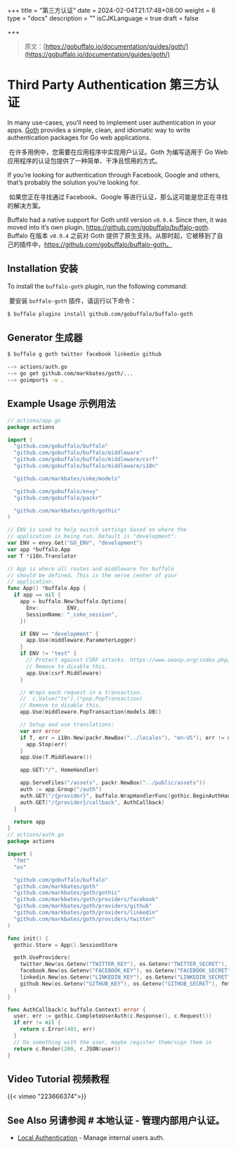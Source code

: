 +++
title = "第三方认证"
date = 2024-02-04T21:17:48+08:00
weight = 8
type = "docs"
description = ""
isCJKLanguage = true
draft = false

+++

> 原文：[https://gobuffalo.io/documentation/guides/goth/](https://gobuffalo.io/documentation/guides/goth/)

# Third Party Authentication 第三方认证 

In many use-cases, you’ll need to implement user authentication in your apps. [Goth](https://github.com/markbates/goth) provides a simple, clean, and idiomatic way to write authentication packages for Go web applications.

​	在许多用例中，您需要在应用程序中实现用户认证。Goth 为编写适用于 Go Web 应用程序的认证包提供了一种简单、干净且惯用的方式。

If you’re looking for authentication through Facebook, Google and others, that’s probably the solution you’re looking for.

​	如果您正在寻找通过 Facebook、Google 等进行认证，那么这可能是您正在寻找的解决方案。

Buffalo had a native support for Goth until version `v0.9.4`. Since then, it was moved into it’s own plugin, https://github.com/gobuffalo/buffalo-goth.
Buffalo 在版本 `v0.9.4` 之前对 Goth 提供了原生支持。从那时起，它被移到了自己的插件中，https://github.com/gobuffalo/buffalo-goth。

## Installation 安装 

To install the `buffalo-goth` plugin, run the following command:

​	要安装 `buffalo-goth` 插件，请运行以下命令：

```bash
$ buffalo plugins install github.com/gobuffalo/buffalo-goth
```

## Generator 生成器 

```bash
$ buffalo g goth twitter facebook linkedin github

--> actions/auth.go
--> go get github.com/markbates/goth/...
--> goimports -w .
```

## Example Usage 示例用法 

```go
// actions/app.go
package actions

import (
  "github.com/gobuffalo/buffalo"
  "github.com/gobuffalo/buffalo/middleware"
  "github.com/gobuffalo/buffalo/middleware/csrf"
  "github.com/gobuffalo/buffalo/middleware/i18n"

  "github.com/markbates/coke/models"

  "github.com/gobuffalo/envy"
  "github.com/gobuffalo/packr"

  "github.com/markbates/goth/gothic"
)

// ENV is used to help switch settings based on where the
// application is being run. Default is "development".
var ENV = envy.Get("GO_ENV", "development")
var app *buffalo.App
var T *i18n.Translator

// App is where all routes and middleware for buffalo
// should be defined. This is the nerve center of your
// application.
func App() *buffalo.App {
  if app == nil {
    app = buffalo.New(buffalo.Options{
      Env:         ENV,
      SessionName: "_coke_session",
    })

    if ENV == "development" {
      app.Use(middleware.ParameterLogger)
    }
    if ENV != "test" {
      // Protect against CSRF attacks. https://www.owasp.org/index.php/Cross-Site_Request_Forgery_(CSRF)
      // Remove to disable this.
      app.Use(csrf.Middleware)
    }

    // Wraps each request in a transaction.
    //  c.Value("tx").(*pop.PopTransaction)
    // Remove to disable this.
    app.Use(middleware.PopTransaction(models.DB))

    // Setup and use translations:
    var err error
    if T, err = i18n.New(packr.NewBox("../locales"), "en-US"); err != nil {
      app.Stop(err)
    }
    app.Use(T.Middleware())

    app.GET("/", HomeHandler)

    app.ServeFiles("/assets", packr.NewBox("../public/assets"))
    auth := app.Group("/auth")
    auth.GET("/{provider}", buffalo.WrapHandlerFunc(gothic.BeginAuthHandler))
    auth.GET("/{provider}/callback", AuthCallback)
  }

  return app
}
// actions/auth.go
package actions

import (
  "fmt"
  "os"

  "github.com/gobuffalo/buffalo"
  "github.com/markbates/goth"
  "github.com/markbates/goth/gothic"
  "github.com/markbates/goth/providers/facebook"
  "github.com/markbates/goth/providers/github"
  "github.com/markbates/goth/providers/linkedin"
  "github.com/markbates/goth/providers/twitter"
)

func init() {
  gothic.Store = App().SessionStore

  goth.UseProviders(
    twitter.New(os.Getenv("TWITTER_KEY"), os.Getenv("TWITTER_SECRET"), fmt.Sprintf("%s%s", App().Host, "/auth/twitter/callback")),
    facebook.New(os.Getenv("FACEBOOK_KEY"), os.Getenv("FACEBOOK_SECRET"), fmt.Sprintf("%s%s", App().Host, "/auth/facebook/callback")),
    linkedin.New(os.Getenv("LINKEDIN_KEY"), os.Getenv("LINKEDIN_SECRET"), fmt.Sprintf("%s%s", App().Host, "/auth/linkedin/callback")),
    github.New(os.Getenv("GITHUB_KEY"), os.Getenv("GITHUB_SECRET"), fmt.Sprintf("%s%s", App().Host, "/auth/github/callback")),
  )
}

func AuthCallback(c buffalo.Context) error {
  user, err := gothic.CompleteUserAuth(c.Response(), c.Request())
  if err != nil {
    return c.Error(401, err)
  }
  // Do something with the user, maybe register them/sign them in
  return c.Render(200, r.JSON(user))
}
```

## Video Tutorial 视频教程 

{{< vimeo "223666374">}}

## See Also 另请参阅 # 本地认证 - 管理内部用户认证。

- [Local Authentication](https://gobuffalo.io/documentation/guides/auth) - Manage internal users auth.